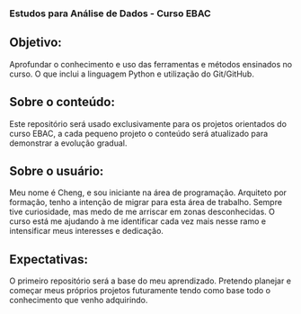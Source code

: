 ### **Estudos para Análise de Dados - Curso EBAC**

## Objetivo:
  Aprofundar o conhecimento e uso das ferramentas e métodos ensinados no curso. O que inclui a linguagem Python e utilização do Git/GitHub.

## Sobre o conteúdo:
  Este repositório será usado exclusivamente para os projetos orientados do curso EBAC, a cada pequeno projeto o conteúdo será atualizado para demonstrar a evolução gradual.

## Sobre o usuário:
  Meu nome é Cheng, e sou iniciante na área de programação. Arquiteto por formação, tenho a intenção de migrar para esta área de trabalho. Sempre tive curiosidade, mas medo de me arriscar em zonas desconhecidas. O curso está me ajudando à me identificar cada vez mais nesse ramo e intensificar meus interesses e dedicação. 

## Expectativas:
  O primeiro repositório será a base do meu aprendizado. Pretendo planejar e começar meus próprios projetos futuramente tendo como base todo o conhecimento que venho adquirindo.
